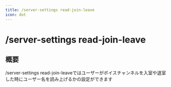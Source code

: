 ```yaml
---
title: /server-settings read-join-leave
icon: dot
---
```


# /server-settings read-join-leave
## 概要
/server-settings read-join-leaveではユーザーがボイスチャンネルを入室や退室した時にユーザー名を読み上げるかの設定ができます
